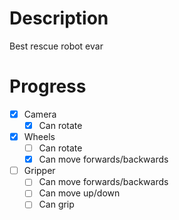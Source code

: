 # Description
Best rescue robot evar

# Progress
- [x] Camera
    - [x] Can rotate
- [x] Wheels
    - [ ] Can rotate
    - [x] Can move forwards/backwards
- [ ] Gripper
    - [ ] Can move forwards/backwards
    - [ ] Can move up/down
    - [ ] Can grip
